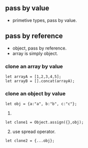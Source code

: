 ## pass by value

- primetive types, pass by value.


## pass by reference

- object, pass by reference.
- array is simply object.

### clone an array by value

```
let arrayA = [1,2,3,4,5];
let arrayB = [].concat(arrayA);
```

### clone an object by value

```
let obj = {a:"a", b:"b", c:"c"};
```
1. 
```
let clone1 = Object.assign({},obj);
```
2. use spread operator.
```
let clone2 = {...obj};
```
